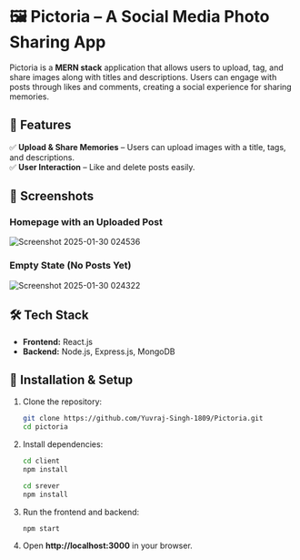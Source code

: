 # 🖼️ Pictoria – A Social Media Photo Sharing App  

Pictoria is a **MERN stack** application that allows users to upload, tag, and share images along with titles and descriptions. Users can engage with posts through likes and comments, creating a social experience for sharing memories.  

## 🚀 Features  
✅ **Upload & Share Memories** – Users can upload images with a title, tags, and descriptions.  
✅ **User Interaction** – Like and delete posts easily.  

## 📸 Screenshots  
### **Homepage with an Uploaded Post**  
![Screenshot 2025-01-30 024536](https://github.com/user-attachments/assets/57e8f97f-6c4c-4dbd-b7d0-78518cce7e9d)


### **Empty State (No Posts Yet)**  
![Screenshot 2025-01-30 024322](https://github.com/user-attachments/assets/697f8a14-6c5f-4a30-8443-cd08b62cf302)


## 🛠️ Tech Stack  
- **Frontend:** React.js 
- **Backend:** Node.js, Express.js, MongoDB  

## 🚀 Installation & Setup  
1. Clone the repository:  
   ```sh  
   git clone https://github.com/Yuvraj-Singh-1809/Pictoria.git  
   cd pictoria  
   ```  
2. Install dependencies:  
   ```sh  
   cd client
   npm install  
   ```  
     ```sh  
   cd srever
   npm install  
   ```  
3. Run the frontend and backend:  
   ```sh  
   npm start 
   ```  
4. Open **http://localhost:3000** in your browser.  
